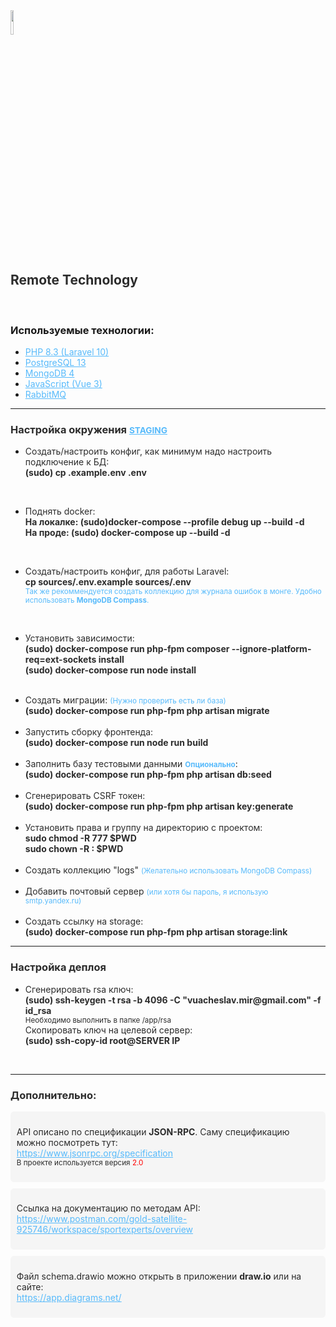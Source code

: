 <img src="https://avatars.githubusercontent.com/u/153977186?s=400&u=7268ad55ed694cec25c1467486710abb82bc9ad8&v=4" style="width: 10%">
<h2 style="color: #2c2c2c;">Remote Technology</h2>
<br>
<h3>Используемые технологии:</h3>
<ul>
    <li>
        <a href="#" style="color: #57bafb;">PHP 8.3 (Laravel 10)</a>
    </li>
    <li>
        <a href="#" style="color: #57bafb;">PostgreSQL 13</a>
    </li>
    <li>
        <a href="#" style="color: #57bafb;">MongoDB 4</a>
    </li>
    <li>
        <a href="#" style="color: #57bafb;">JavaScript (Vue 3)</a>
    </li>
    <li>
        <a href="#" style="color: #57bafb;">RabbitMQ</a>
    </li>
</ul>
<hr>
<h3 style="color: #2c2c2c;">Настройка окружения <small><b style="color: #57bafb;text-decoration: underline;text-decoration-color: #57bafb;">STAGING</b></small></h3>
<ul>
    <li>
        <p>
            <span style="color: #2c2c2c;">Создать/настроить конфиг, как минимум надо настроить подключение к БД:</span><br>
            <b style="color: #2c2c2c;">(sudo) cp .example.env .env</b><br>
        </p>
    </li>
    <br />
    <li>
        <p>
            <span style="color: #2c2c2c;">Поднять docker:</span><br>
            <b style="color: #2c2c2c;">На локалке: (sudo)docker-compose --profile debug up --build -d</b><br>
            <b style="color: #2c2c2c;">На проде: (sudo) docker-compose up --build -d</b>
        </p>
    </li>
    <br />
    <li>
        <p>
            <span style="color: #2c2c2c;">Создать/настроить конфиг, для работы Laravel:</span><br>
            <b style="color: #2c2c2c;">cp sources/.env.example sources/.env</b><br>
            <small style="color: #57bafb;">Так же рекоммендуется создать коллекцию для журнала ошибок в монге. Удобно использовать <b style="color: #57bafb;">MongoDB Compass</b>.</small><br>
        </p>
    </li>
    <br />
    <li>
        <p>
            <span style="color: #2c2c2c;">Установить зависимости:</span><br>
            <b style="color: #2c2c2c;">(sudo) docker-compose run php-fpm composer --ignore-platform-req=ext-sockets install</b><br>
            <b style="color: #2c2c2c;">(sudo) docker-compose run node install</b><br>
        </p>
    </li>
    <br />
    <li>
        <span style="color: #2c2c2c;">Создать миграции: <small style="color: #57bafb;">(Нужно проверить есть ли база)</small></span><br>
        <b style="color: #2c2c2c;">(sudo) docker-compose run php-fpm php artisan migrate</b><br>
    </li>
    <br />
    <li>
        <span style="color: #2c2c2c;">Запустить сборку фронтенда:</span><br>
        <b style="color: #2c2c2c;">(sudo) docker-compose run node run build</b><br>
    </li>
    <br />
    <li>
        <span style="color: #2c2c2c;">Заполнить базу тестовыми данными <b><small style="color: #57bafb;">Опционально</small></b>:</span><br>
        <b style="color: #2c2c2c;">(sudo) docker-compose run php-fpm php artisan db:seed</b><br>
    </li>
    <br />
    <li>
        <span style="color: #2c2c2c;">Сгенерировать CSRF токен:</span><br>
        <b style="color: #2c2c2c;">(sudo) docker-compose run php-fpm php artisan key:generate</b><br>
    </li>
    <br />
    <li>
        <span style="color: #2c2c2c;">Установить права и группу на директорию с проектом:</span><br>
        <b style="color: #2c2c2c;">sudo chmod -R 777 $PWD</b><br>
        <b style="color: #2c2c2c;">sudo chown -R <MY GROUP>:<MY GROUP> $PWD</b><br>
    </li>
    <br />
    <li>
        <span style="color: #2c2c2c;">Создать коллекцию "logs" <small style="color: #57bafb;">(Желательно использовать MongoDB Compass)</small></span><br>
    </li>
    <br />
    <li>
        <span style="color: #2c2c2c;">Добавить почтовый сервер <small style="color: #57bafb;">(или хотя бы пароль, я использую smtp.yandex.ru)</small></span><br>
    </li>
    <br />
    <li>
        <span style="color: #2c2c2c;">Создать ссылку на storage:</span><br>
        <b style="color: #2c2c2c;">(sudo) docker-compose run php-fpm php artisan storage:link</b><br>
    </li>
</ul>
<hr />
<h3 style="color: #2c2c2c;">Настройка деплоя</h3>
<ul>
    <li>
        <p>
            <span style="color: #2c2c2c;">Сгенерировать rsa ключ:</span><br>
            <b style="color: #2c2c2c;">(sudo) ssh-keygen -t rsa -b 4096 -C "vuacheslav.mir@gmail.com" -f id_rsa</b><br>
            <small style="color: #2c2c2c;">Необходимо выполнить в папке /app/rsa</small><br>
            <span style="color: #2c2c2c;">Скопировать ключ на целевой сервер:</span><br>
            <b style="color: #2c2c2c;">(sudo) ssh-copy-id root@SERVER IP</b><br>
        </p>
    </li>
    <br />
</ul>
<hr />
<h3 style="color: #2c2c2c;">Дополнительно:</h3>
<div style="background-color: #f5f5f5;padding: 0.7em;border-radius: 0.4em;margin-bottom:10px;">
    <p style="color: #2c2c2c;">
        API описано по спецификации <b>JSON-RPC</b>. Саму спецификацию можно посмотреть тут:<br />
        <a href="https://www.jsonrpc.org/specification" style="color: #57bafb;">https://www.jsonrpc.org/specification</a><br />
        <small>В проекте используется версия <span style="color: red;">2.0</span></small>
    </p>
</div>
<div style="background-color: #f5f5f5;padding: 0.7em;border-radius: 0.4em;margin-bottom:10px;">
    <p style="color: #2c2c2c;">
        Ссылка на документацию по методам API:<br />
        <a href="https://www.postman.com/gold-satellite-925746/workspace/sportexperts/overview" style="color: #57bafb;">
            https://www.postman.com/gold-satellite-925746/workspace/sportexperts/overview
        </a><br />
    </p>
</div>
<div style="background-color: #f5f5f5;padding: 0.7em;border-radius: 0.4em;margin-bottom:10px;">
    <p style="color: #2c2c2c;">
        Файл schema.drawio можно открыть в приложении <b>draw.io</b> или на сайте:<br />
        <a href="https://app.diagrams.net/" style="color: #57bafb;">https://app.diagrams.net/</a><br />
    </p>
</div>